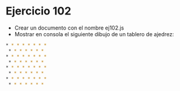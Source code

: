 # Ejercicio 102

* Crear un documento con el nombre ej102.js
* Mostrar en consola el siguiente dibujo de un tablero de ajedrez:

```bash
* * * * * * * *
 * * * * * * *
* * * * * * * *
 * * * * * * *
* * * * * * * *
 * * * * * * *
* * * * * * * *
 * * * * * * *
```